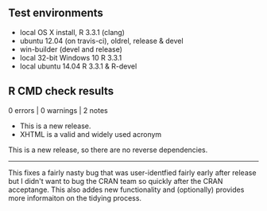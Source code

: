 ## Test environments

* local OS X install, R 3.3.1 (clang)
* ubuntu 12.04 (on travis-ci), oldrel, release & devel
* win-builder (devel and release)
* local 32-bit Windows 10 R 3.3.1
* local ubuntu 14.04 R 3.3.1 & R-devel

## R CMD check results

0 errors | 0 warnings | 2 notes

* This is a new release.
* XHTML is a valid and widely used acronym

This is a new release, so there are no reverse dependencies.

---

This fixes a fairly nasty bug that was 
user-identfied fairly early after release 
but I didn't want to bug the CRAN team 
so quickly after the CRAN acceptange. This
also addes new functionality and (optionally)
provides more informaiton on the tidying 
process.
